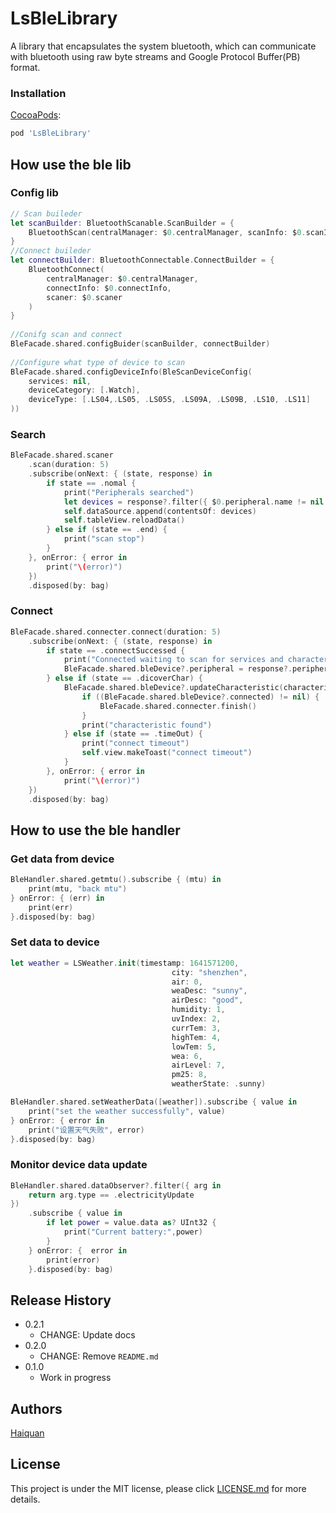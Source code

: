 # LsBleLibrary
 A library that encapsulates the system bluetooth, which can communicate with bluetooth using raw byte streams and Google Protocol Buffer(PB) format.

### Installation 

[CocoaPods](https://guides.cocoapods.org/using/using-cocoapods.html):

```sh
pod 'LsBleLibrary'
```
## How use the ble lib

### Config lib
```swift
// Scan buileder
let scanBuilder: BluetoothScanable.ScanBuilder = {
    BluetoothScan(centralManager: $0.centralManager, scanInfo: $0.scanInfo)
}
//Connect buileder
let connectBuilder: BluetoothConnectable.ConnectBuilder = {
    BluetoothConnect(
        centralManager: $0.centralManager,
        connectInfo: $0.connectInfo,
        scaner: $0.scaner
    )
}
        
//Conifg scan and connect 
BleFacade.shared.configBuider(scanBuilder, connectBuilder)
        
//Configure what type of device to scan
BleFacade.shared.configDeviceInfo(BleScanDeviceConfig(
    services: nil,
    deviceCategory: [.Watch],
    deviceType: [.LS04,.LS05, .LS05S, .LS09A, .LS09B, .LS10, .LS11]
))
 ```

### Search
```swift
BleFacade.shared.scaner
    .scan(duration: 5)
    .subscribe(onNext: { (state, response) in
        if state == .nomal {
            print("Peripherals searched")
            let devices = response?.filter({ $0.peripheral.name != nil })
            self.dataSource.append(contentsOf: devices)
            self.tableView.reloadData()
        } else if (state == .end) {
            print("scan stop")
        }
    }, onError: { error in
        print("\(error)")
    })
    .disposed(by: bag)
```
### Connect
```swift
BleFacade.shared.connecter.connect(duration: 5)
    .subscribe(onNext: { (state, response) in
        if state == .connectSuccessed {
            print("Connected waiting to scan for services and characteristics")
            BleFacade.shared.bleDevice?.peripheral = response?.peripheral
        } else if (state == .dicoverChar) {
            BleFacade.shared.bleDevice?.updateCharacteristic(characteristic: response?.characteristics, statusCallback: nil)
                if ((BleFacade.shared.bleDevice?.connected) != nil) {
                    BleFacade.shared.connecter.finish()
                }
                print("characteristic found")
            } else if (state == .timeOut) {
                print("connect timeout")
                self.view.makeToast("connect timeout")
            }
        }, onError: { error in
            print("\(error)")
    })
    .disposed(by: bag)
```

## How to use the ble handler

### Get data from device

```swift
BleHandler.shared.getmtu().subscribe { (mtu) in
    print(mtu, "back mtu")
} onError: { (err) in
    print(err)
}.disposed(by: bag)
```

### Set data to device
```swift
let weather = LSWeather.init(timestamp: 1641571200,
                                    city: "shenzhen",
                                    air: 0,
                                    weaDesc: "sunny",
                                    airDesc: "good",
                                    humidity: 1,
                                    uvIndex: 2,
                                    currTem: 3,
                                    highTem: 4,
                                    lowTem: 5,
                                    wea: 6,
                                    airLevel: 7,
                                    pm25: 8,
                                    weatherState: .sunny)

BleHandler.shared.setWeatherData([weather]).subscribe { value in
    print("set the weather successfully", value)
} onError: { error in
    print("设置天气失败", error)
}.disposed(by: bag)
  ```
  
### Monitor  device data update

```swift
BleHandler.shared.dataObserver?.filter({ arg in
    return arg.type == .electricityUpdate
})
    .subscribe { value in
        if let power = value.data as? UInt32 {
            print("Current battery:",power)
        }
    } onError: {  error in
        print(error)
    }.disposed(by: bag)
```

## Release History 

* 0.2.1
    * CHANGE: Update docs
* 0.2.0
    * CHANGE: Remove `README.md`
* 0.1.0
    * Work in progress

## Authors 

[Haiquan](https://xiahaiquan.github.io/)

## License 

This project is under the MIT license, please click [LICENSE.md](https://github.com/Xiahaiquan/LsBleLibrary/blob/main/LICENSE) for more details.

